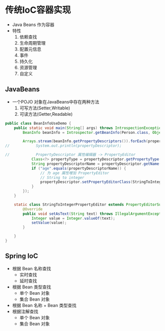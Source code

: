 # 传统IoC容器实现

- Java Beans 作为容器
- 特性
  1. 依赖查找
  2. 生命周期管理
  3. 配置元信息
  4. 事件
  5. 持久化
  6. 资源管理
  7. 自定义





## JavaBeans 

- 一个POJO 对象在JavaBeans中存在两种方法
  1. 可写方法(Setter,Writable)
  2. 可读方法(Getter,Readable)





```java
public class BeanInfoUseDemo {
    public static void main(String[] args) throws IntrospectionException {
        BeanInfo beanInfo = Introspector.getBeanInfo(Person.class, Object.class);

        Arrays.stream(beanInfo.getPropertyDescriptors()).forEach(propertyDescriptor -> {
//            System.out.println(propertyDescriptor);

//            PropertyDescriptor 属性编辑器 -> PropertyEditor
            Class<?> propertyType = propertyDescriptor.getPropertyType();
            String propertyDescriptorName = propertyDescriptor.getName();
            if ("age".equals(propertyDescriptorName)) {
                // 为 age 属性增加 PropertyEditor
                // String to integer
                propertyDescriptor.setPropertyEditorClass(StringToIntegerPropertyEditor.class);
            }
        });
    }

    static class StringToIntegerPropertyEditor extends PropertyEditorSupport {
        @Override
        public void setAsText(String text) throws IllegalArgumentException {
            Integer value = Integer.valueOf(text);
            setValue(value);
        }

    }
}
```



## Spring IoC

- 根据 Bean 名称查找
  - 实时查找
  - 延时查找
- 根据 Bean 类型查找
  - 单个 Bean 对象
  - 集合 Bean 对象
- 根据 Bean 名称 + Bean 类型查找
- 根据注解查找
  - 单个 Bean 对象
  - 集合 Bean 对象